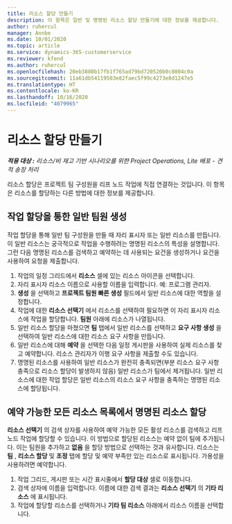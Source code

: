 ```yaml
---
title: 리소스 할당 만들기
description: 이 항목은 일반 및 명명된 리소스 할당 만들기에 대한 정보를 제공합니다.
author: ruhercul
manager: Annbe
ms.date: 10/01/2020
ms.topic: article
ms.service: dynamics-365-customerservice
ms.reviewer: kfend
ms.author: ruhercul
ms.openlocfilehash: 20eb3880b17fb1f765ad79bd720520b0c8004c0a
ms.sourcegitcommit: 11a61db54119503e82faec5f99c4273e8d1247e5
ms.translationtype: HT
ms.contentlocale: ko-KR
ms.lasthandoff: 10/16/2020
ms.locfileid: "4079965"
---
```

# <a name="create-resource-assignments"></a>리소스 할당 만들기

_**적용 대상 :** 리소스/비 재고 기반 시나리오를 위한 Project Operations, Lite 배포 - 견적 송장 처리_


리소스 할당은 프로젝트 팀 구성원을 리프 노드 작업에 직접 연결하는 것입니다. 이 항목은 리소스를 할당하는 다른 방법에 대한 정보를 제공합니다.

## <a name="create-a-generic-team-member-through-task-assignment"></a>작업 할당을 통한 일반 팀원 생성


작업 할당을 통해 일반 팀 구성원을 만들 때 자리 표시자 또는 일반 리소스를 만듭니다. 이 일반 리소스는 궁극적으로 작업을 수행하려는 명명된 리소스의 특성을 설명합니다. 그런 다음 명명된 리소스를 검색하고 예약하는 데 사용되는 요건을 생성하거나 요건을 사용하여 요청을 제출합니다.

1. 작업의 일정 그리드에서 **리소스** 셀에 있는 리소스 아이콘을 선택합니다.
2. 자리 표시자 리소스 이름으로 사용할 이름을 입력합니다. 예: 프로그램 관리자.
3. **생성** 을 선택하고 **프로젝트 팀원 빠른 생성** 필드에서 일반 리소스에 대한 역할을 설정합니다.
4. 작업에 대한 **리소스 선택기** 에서 리소스를 선택하여 필요하면 이 자리 표시자 리소스에 작업을 할당합니다. **팀원** 아래에 리소스가 나열됩니다.
5. 일반 리소스 할당을 마쳤으면 **팀** 탭에서 일반 리소스를 선택하고 **요구 사항 생성** 을 선택하여 일반 리소스에 대한 리소스 요구 사항을 만듭니다.
6. 일반 리소스에 대해 **예약** 을 선택한 다음 일정 게시판을 사용하여 실제 리소스를 찾고 예약합니다. 리소스 관리자가 이행 요구 사항을 제출할 수도 있습니다.
7. 명명된 리소스를 사용하여 일반 리소스가 완전히 충족되면(부분 리소스 요구 사항 충족으로 리소스 할당이 발생하지 않음) 일반 리소스가 팀에서 제거됩니다. 일반 리소스에 대한 작업 할당은 일반 리소스의 리소스 요구 사항을 충족하는 명명된 리소스에 할당됩니다.

## <a name="assign-a-named-resource-from-the-list-of-all-bookable-resources"></a>예약 가능한 모든 리소스 목록에서 명명된 리소스 할당

**리소스 선택기** 의 검색 상자를 사용하여 예약 가능한 모든 활성 리소스를 검색하고 리프 노드 작업에 할당할 수 있습니다. 이 방법으로 할당된 리소스는 예약 없이 팀에 추가됩니다. 이는 팀원을 추가하고 **없음** 을 할당 방법으로 선택하는 것과 유사합니다. 리소스는 **팀** , **리소스 할당** 및 **조정** 탭에 할당 및 예약 부족만 있는 리소스로 표시됩니다. 가용성을 사용하려면 예약합니다.

1. 작업 그리드, 게시판 또는 시간 표시줄에서 **할당 대상** 셀로 이동합니다.
2. 검색 상자에 이름을 입력합니다. 이름에 대한 검색 결과는 **리소스 선택기** 의 **기타 리소스** 에 표시됩니다.
3. 작업에 할당할 리소스를 선택하거나 **기타 팀 리소스** 아래에서 리소스 이름을 선택합니다.
